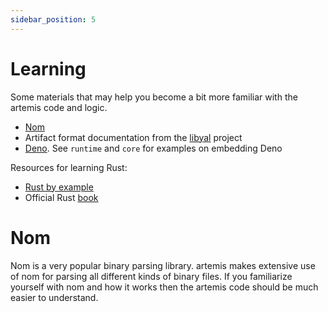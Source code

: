 ```yaml
---
sidebar_position: 5
---
```


# Learning

Some materials that may help you become a bit more familiar with the artemis code
and logic.

- [Nom](https://github.com/rust-bakery/nom)
- Artifact format documentation from the [libyal](https://github.com/libyal)
  project
- [Deno](https://github.com/denoland/deno). See `runtime` and `core` for
  examples on embedding Deno

Resources for learning Rust:

- [Rust by example](https://doc.rust-lang.org/rust-by-example/index.html)
- Official Rust [book](https://doc.rust-lang.org/book/title-page.html)

# Nom

Nom is a very popular binary parsing library. artemis makes extensive use of nom
for parsing all different kinds of binary files. If you familiarize yourself with
nom and how it works then the artemis code should be much easier to understand.
